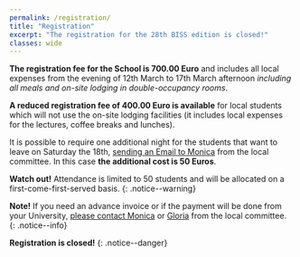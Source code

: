 ```yaml
---
permalink: /registration/
title: "Registration"
excerpt: "The registration for the 28th BISS edition is closed!"
classes: wide
---
```


**The registration fee for the School is 700.00 Euro** and includes all local expenses from the evening of 12th March to 17th March afternoon _including all meals and on-site lodging in double-occupancy rooms_.

**A reduced registration fee of 400.00 Euro is available** for local students which will not use the on-site lodging facilities (it includes local expenses for the lectures, coffee breaks and lunches).

It is possible to require one additional night for the students that want to leave on Saturday the 18th, [sending an Email to Monica](mailto:mmichelacci@ceub.it) from the local committee.
In this case **the additional cost is 50 Euros**.

**Watch out!** Attendance is limited to 50 students and will be allocated on a first-come-first-served basis.
{: .notice--warning}

**Note!** If you need an advance invoice or if the payment will be done from your University, [please contact Monica](mailto:mmichelacci@ceub.it) or [Gloria](mailto:gsintoni@ceub.it) from the local committee.
{: .notice--info}

**Registration is closed!**
{: .notice--danger}

<!-- In order to register, all applicants must fill the form clicking on the button below .

[REGISTRATION FORM](https://www.ceub.it/events/event/biss-2023-bertinoro-international-spring-school-2023/){: .btn .btn--primary}
{: .text-center} -->

